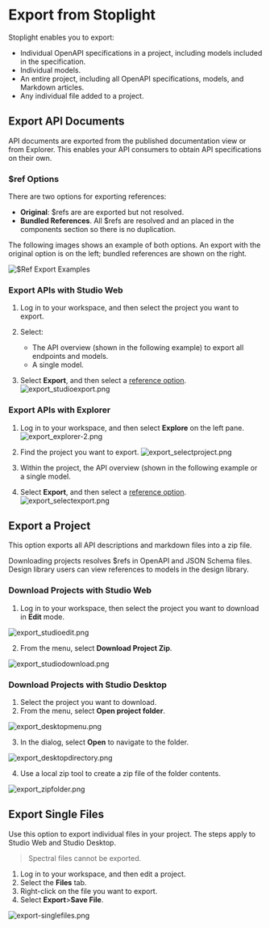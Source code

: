 # Export from Stoplight

Stoplight enables you to export:

* Individual OpenAPI specifications in a project, including models included in the specification.
* Individual models.
* An entire project, including all OpenAPI specifications, models, and Markdown articles. 
* Any individual file added to a project.

## Export API Documents

API documents are exported from the published documentation view or from Explorer. This enables your API consumers to obtain API specifications on their own.

### $ref Options

There are two options for exporting references:

* **Original**: $refs are are exported but not resolved.
* **Bundled References**. All $refs are resolved and an placed in the components section so there is no duplication.

The following images shows an example of both options. An export with the original option is on the left; bundled references are shown on the right.

![$Ref Export Examples](https://stoplight.io/api/v1/projects/cHJqOjI/images/UxXy5sQvKM4)

### Export APIs with Studio Web

1. Log in to your workspace, and then select the project you want to export.

2. Select:
   * The API overview (shown in the following example) to export all endpoints and models.
   * A single model.

3. Select **Export**, and then select a [reference option](#$ref-options).
![export_studioexport.png](../assets/images/export_studioexport.png)

### Export APIs with Explorer

1. Log in to your workspace, and then select **Explore** on the left pane.
![export_explorer-2.png](../assets/images/export_explorer-2.png)

2. Find the project you want to export.
![export_selectproject.png](../assets/images/export_selectproject.png)

3. Within the project, the API overview (shown in the following example or a single model.
4. Select **Export**, and then select a [reference option](#$ref-options).
![export_selectexport.png](../assets/images/export_selectexport.png)

## Export a Project
This option exports all API descriptions and markdown files into a zip file.

Downloading projects resolves $refs in OpenAPI and JSON Schema files. Design library users can view references to models in the design library.

### Download Projects with Studio Web

1. Log in to your workspace, then select the project you want to download in **Edit** mode.

![export_studioedit.png](../assets/images/export_studioedit.png)

2. From the menu, select **Download Project Zip**.

![export_studiodownload.png](../assets/images/export_studiodownload.png)

### Download Projects with Studio Desktop

1. Select the project you want to download.
2. From the menu, select **Open project folder**.

![export_desktopmenu.png](../assets/images/export_desktopmenu.png)

3. In the dialog, select **Open** to navigate to the folder.

![export_desktopdirectory.png](../assets/images/export_desktopdirectory.png)

4. Use a local zip tool to create a zip file of the folder contents.

![export_zipfolder.png](../assets/images/export_zipfolder.png)

## Export Single Files

Use this option to export individual files in your project. The steps apply to Studio Web and Studio Desktop.

> Spectral files cannot be exported.

1. Log in to your workspace, and then edit a project.
2. Select the **Files** tab.
3. Right-click on the file you want to export.
4. Select **Export**>**Save File**.

![export-singlefiles.png](../assets/images/export-singlefiles.png)